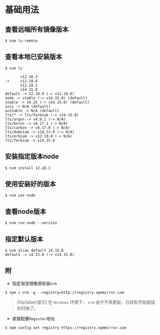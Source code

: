 # 基础用法

## 查看远端所有镜像版本

```shell
$ nvm ls-remote
```

## 查看本地已安装版本

```shell
$ nvm ls

       v12.16.3
->     v12.18.0
       v12.18.2
       v14.15.0
default -> 12.18.0 (-> v12.18.0)
node -> stable (-> v14.15.0) (default)
stable -> 14.15 (-> v14.15.0) (default)
iojs -> N/A (default)
unstable -> N/A (default)
lts/* -> lts/fermium (-> v14.15.0)
lts/argon -> v4.9.1 (-> N/A)
lts/boron -> v6.17.1 (-> N/A)
lts/carbon -> v8.17.0 (-> N/A)
lts/dubnium -> v10.23.0 (-> N/A)
lts/erbium -> v12.19.0 (-> N/A)
lts/fermium -> v14.15.0
```

## 安装指定版本node

```shell
$ nvm install 12.18.2
```

## 使用安装好的版本

```shell
$ nvm use node
```

## 查看node版本

```shell
$ nvm run node --version
```

## 指定默认版本

```shell
$ nvm alias default 14.15.0
default -> 14.15.0 (-> v14.15.0)
```

## 附

* 指定淘宝镜像源安装`nrm`

```shell
$ npm i nrm -g --registry=http://registry.npmmirror.com
```

> [!tip|label:提示]
> 在 `Windows` 环境下， `nrm` 由于不再更新，已经有开始报错的时候了。


* 直接配置`Register`地址

```shell
$ npm config set registry https://registry.npmmirror.com
```
